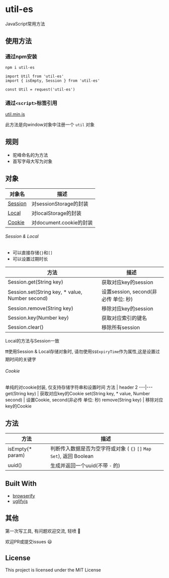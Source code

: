 # util-es

JavaScript常用方法

## 使用方法

### 通过npm安装
```
npm i util-es
```

```
import Util from 'util-es'
import { isEmpty, Session } from 'util-es'

const Util = request('util-es')
```


### 通过```<script>```标签引用
[util.min.js](https://github.com/lllllxt/util-es/blob/master/util.min.js)

此方法是向window对象中注册一个 ```util``` 对象

## 规则
- 驼峰命名的为方法
- 首写字母大写为对象

## 对象

对象名 | 描述
---|---
[Session](#session-&-local) | 对sessionStorage的封装
[Local](#session-&-local) | 对localStorage的封装
[Cookie](#cookie) | 对document.cookie的封装

###### Session & Local

- 可以直接存储```{}```和```[]```
- 可以设置过期时长

方法 | 描述
---|---
Session.get(String key) | 获取对应key的session
Session.set(String key, * value, Number second) | 设置session, second(非必传 单位: 秒)
Session.remove(String key) | 移除对应key的session
Session.key(Number key) | 获取对应索引的键名
Session.clear() | 移除所有session

Local的方法与Session一致

:exclamation::exclamation:使用Session & Local存储对象时, 请勿使用```$$ExpiryTime```作为属性,这是设置过期时间的关键字

###### Cookie
单纯的对cookie封装, 仅支持存储字符串和设置时间
方法 | header 2
---|---
get(String key) | 获取对应key的Cookie
set(String key, * value, Number second) | 设置Cookie, second(非必传 单位: 秒)
remove(String key) | 移除对应key的Cookie


## 方法

方法 | 描述
---|---
isEmpty(* param) | 判断传入数据是否为空字符或对象 ( ```{}``` ```[]``` ```Map``` ```Set```), 返回 Boolean
uuid() | 生成并返回一个uuid(不带 ```-``` 的)


## Built With
* [browserify](https://www.npmjs.com/package/browserify)
* [uglifyjs](https://www.npmjs.com/package/uglify-js)

## 其他
第一次写工具, 有问题欢迎交流, 轻喷 :bow:

欢迎PR或提交issues :smiley:

## License
This project is licensed under the MIT License
